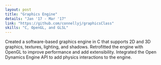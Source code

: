 ```yaml
---
layout: post
title: "Graphics Engine"
details: "Jan '17 - Mar '17"
link: "https://github.com/connellyj/graphicsClass"
skills: "C, OpenGL, and GLSL"
---
```


Created a software-based graphics engine in C that supports 2D and 3D graphics, textures, lighting, and shadows.
Retrofitted the engine with OpenGL to improve performance and add extensibility.
Integrated the Open Dynamics Engine API to add physics interactions to the engine.
